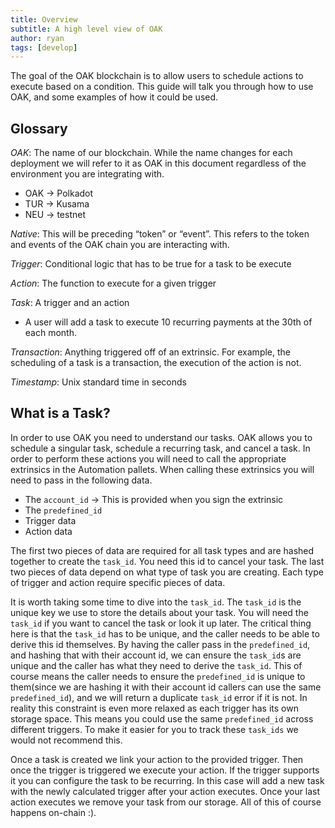 ```yaml
---
title: Overview
subtitle: A high level view of OAK
author: ryan
tags: [develop]
---
```


The goal of the OAK blockchain is to allow users to schedule actions to execute based on a condition. This guide will talk you through how to use OAK, and some examples of how it could be used.

## Glossary

*OAK*: The name of our blockchain. While the name changes for each deployment we will refer to it as OAK in this document regardless of the environment you are integrating with.
- OAK -> Polkadot
- TUR -> Kusama
- NEU -> testnet

*Native*: This will be preceding “token” or “event”. This refers to the token and events of     the OAK chain you are interacting with.

*Trigger*: Conditional logic that has to be true for a task to be execute

*Action*: The function to execute for a given trigger

*Task*: A trigger and an action 
- A user will add a task to execute 10 recurring payments at the 30th of each month.

*Transaction*: Anything triggered off of an extrinsic. For example, the scheduling of a task is a transaction, the execution of the action is not.

*Timestamp*: Unix standard time in seconds

## What is a Task?

In order to use OAK you need to understand our tasks. OAK allows you to schedule a singular task, schedule a recurring task, and cancel a task. In order to perform these actions you will need to call the appropriate extrinsics in the Automation pallets. When calling these extrinsics you will need to pass in the following data. 

- The `account_id` -> This is provided when you sign the extrinsic
- The `predefined_id`
- Trigger data
- Action data

The first two pieces of data are required for all task types and are hashed together to create the `task_id`. You need this id to cancel your task. The last two pieces of data depend on what type of task you are creating. Each type of trigger and action require specific pieces of data.

It is worth taking some time to dive into the `task_id`. The `task_id` is the unique key we use to store the details about your task. You will need the `task_id` if you want to cancel the task or look it up later. The critical thing here is that the `task_id` has to be unique, and the caller needs to be able to derive this id themselves. By having the caller pass in the `predefined_id`, and hashing that with their account id, we can ensure the `task_id`s are unique and the caller has what they need to derive the `task_id`. This of course means the caller needs to ensure the `predefined_id` is unique to them(since we are hashing it with their account id callers can use the same `predefined_id`), and we will return a duplicate `task_id` error if it is not. In reality this constraint is even more relaxed as each trigger has its own storage space. This means you could use the same `predefined_id` across different triggers. To make it easier for you to track these `task_ids` we would not recommend this.

Once a task is created we link your action to the provided trigger. Then once the trigger is triggered we execute your action. If the trigger supports it you can configure the task to be recurring. In this case will add a new task with the newly calculated trigger after your action executes. Once your last action executes we remove your task from our storage. All of this of course happens on-chain :). 
